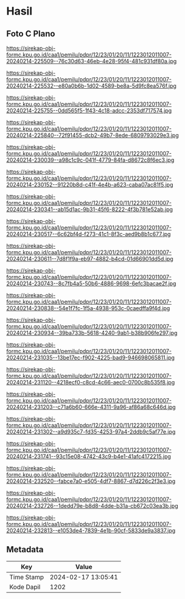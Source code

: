 # Hasil

## Foto C Plano

https://sirekap-obj-formc.kpu.go.id/caa1/pemilu/pdpr/12/23/01/20/11/1223012011007-20240214-225509--76c30d63-46eb-4e28-95f4-481c931df80a.jpg

https://sirekap-obj-formc.kpu.go.id/caa1/pemilu/pdpr/12/23/01/20/11/1223012011007-20240214-225532--e80a0b6b-1d02-4589-be8a-5d9fc8ea576f.jpg

https://sirekap-obj-formc.kpu.go.id/caa1/pemilu/pdpr/12/23/01/20/11/1223012011007-20240214-225755--0dd565f5-1f43-4c18-adcc-2353df717574.jpg

https://sirekap-obj-formc.kpu.go.id/caa1/pemilu/pdpr/12/23/01/20/11/1223012011007-20240214-225840--72f91455-dcb2-49b7-8ede-6809793029e3.jpg

https://sirekap-obj-formc.kpu.go.id/caa1/pemilu/pdpr/12/23/01/20/11/1223012011007-20240214-230039--a98c1c9c-041f-4779-84fa-d8672c8f6ec3.jpg

https://sirekap-obj-formc.kpu.go.id/caa1/pemilu/pdpr/12/23/01/20/11/1223012011007-20240214-230152--91220b8d-c41f-4e4b-a623-caba07ac81f5.jpg

https://sirekap-obj-formc.kpu.go.id/caa1/pemilu/pdpr/12/23/01/20/11/1223012011007-20240214-230341--ab15d1ac-9b31-45f6-8222-4f3b781e52ab.jpg

https://sirekap-obj-formc.kpu.go.id/caa1/pemilu/pdpr/12/23/01/20/11/1223012011007-20240214-230517--6c62bf4d-f273-41c1-8f3c-aed9b8b1c677.jpg

https://sirekap-obj-formc.kpu.go.id/caa1/pemilu/pdpr/12/23/01/20/11/1223012011007-20240214-230611--7d8f1f9a-eb97-4882-b4cd-01d66901dd5d.jpg

https://sirekap-obj-formc.kpu.go.id/caa1/pemilu/pdpr/12/23/01/20/11/1223012011007-20240214-230743--8c7fb4a5-50b6-4886-9698-6efc3bacae2f.jpg

https://sirekap-obj-formc.kpu.go.id/caa1/pemilu/pdpr/12/23/01/20/11/1223012011007-20240214-230838--54e1f7fc-1f5a-4938-953c-0caedffa9f4d.jpg

https://sirekap-obj-formc.kpu.go.id/caa1/pemilu/pdpr/12/23/01/20/11/1223012011007-20240214-230934--39ba733b-5618-4240-9ab1-b38b906fe297.jpg

https://sirekap-obj-formc.kpu.go.id/caa1/pemilu/pdpr/12/23/01/20/11/1223012011007-20240214-231035--13be17ec-f902-4225-bad9-946698065811.jpg

https://sirekap-obj-formc.kpu.go.id/caa1/pemilu/pdpr/12/23/01/20/11/1223012011007-20240214-231120--4218ecf0-c8cd-4c66-aec0-0700c8b535f8.jpg

https://sirekap-obj-formc.kpu.go.id/caa1/pemilu/pdpr/12/23/01/20/11/1223012011007-20240214-231203--c71a6b60-666e-4311-9a96-af86a68c646d.jpg

https://sirekap-obj-formc.kpu.go.id/caa1/pemilu/pdpr/12/23/01/20/11/1223012011007-20240214-231302--a9d935c7-fd35-4253-97a4-2ddb9c5af77e.jpg

https://sirekap-obj-formc.kpu.go.id/caa1/pemilu/pdpr/12/23/01/20/11/1223012011007-20240214-231741--93c15e08-4742-43c9-b4e1-41afc4172215.jpg

https://sirekap-obj-formc.kpu.go.id/caa1/pemilu/pdpr/12/23/01/20/11/1223012011007-20240214-232520--fabce7a0-e505-4df7-8867-d7d226c2f3e3.jpg

https://sirekap-obj-formc.kpu.go.id/caa1/pemilu/pdpr/12/23/01/20/11/1223012011007-20240214-232726--1dedd79e-b8d8-4dde-b31a-cb672c03ea3b.jpg

https://sirekap-obj-formc.kpu.go.id/caa1/pemilu/pdpr/12/23/01/20/11/1223012011007-20240214-232813--e1053de4-7839-4e1b-90cf-5833de9a3837.jpg


## Metadata

| Key        | Value               |
| ---------- | ------------------- |
| Time Stamp | 2024-02-17 13:05:41 |
| Kode Dapil | 1202                |




